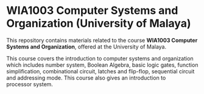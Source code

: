 # WIA1003 Computer Systems and Organization (University of Malaya)

This repository contains materials related to the course **WIA1003 Computer Systems and Organization**, offered at the University of Malaya.

This course covers the introduction to computer systems and organization which includes number system, Boolean Algebra, basic logic gates, function simplification, combinational circuit, latches and flip-flop, sequential circuit and addressing mode. This course also gives an introduction to processor system.
